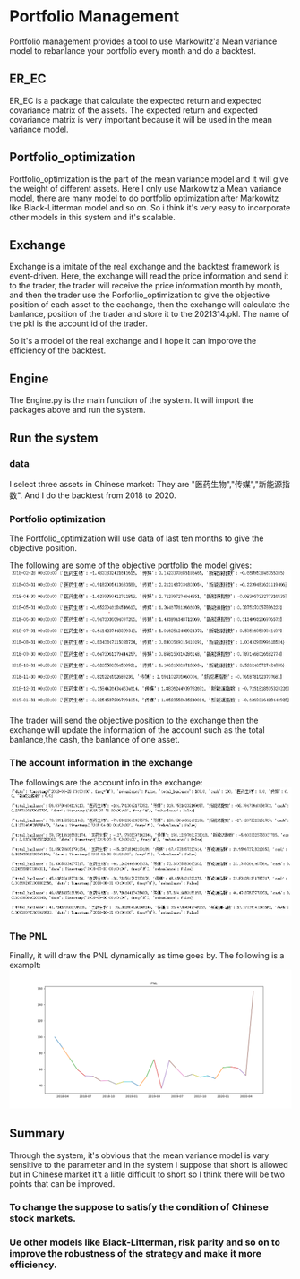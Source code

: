 # Portfolio Management

Portfolio management provides a tool to use Markowitz'a Mean variance model to rebanlance your portfolio every month and do a backtest.

## ER_EC

ER_EC is a package that calculate the expected return and expected covariance matrix of the assets. The expected return and expected covariance matrix is very important because it
will be used in the mean variance model.

## Portfolio_optimization

Portfolio_optimization is the part of the mean variance model and it will give the weight of different assets. Here I only use Markowitz'a Mean variance model, there are many model to do portfolio optimization after Markowitz like Black-Litterman model and so on. So i think it's very easy to incorporate other models in this system and it's scalable.

## Exchange

Exchange is a imitate of the real exchange and the backtest framework is event-driven. Here, the exchange will read the price information and send it to the trader, the trader will receive the price information month by month, and then the trader use the Porforlio_optimization to give the objective position of each asset to the eachange, then the exchange will calculate the banlance, position of the trader and store it to the 2021314.pkl. The name of the pkl is the account id of the trader.

 So it's a model of the real exchange and I hope it can imporove the efficiency of the backtest.
 
 ## Engine
 The Engine.py is the main function of the system. It will import the packages above and run the system.
 
 ## Run the system
 
 ### data
 
 I select three assets in Chinese market: They are "医药生物","传媒","新能源指数". And I do the backtest from 2018 to 2020.
 
 ### Portfolio optimization
 The Portfolio_optimization will use data of last ten months to give the objective position.
 
 The following are some of the objective portfolio the model gives:
 ![image](https://github.com/algo21-220040002/Assign1/blob/master/Paper/portfolio.jpg)
 
 The trader will send the objective position to the exchange then the exchange will update the information of the account such as the total banlance,the cash, the banlance of one asset.
 
  ### The account information in the exchange
 The followings are the account info in the exchange:
 ![image](https://github.com/algo21-220040002/Assign1/blob/master/Paper/account_info.jpg)
 

 ### The PNL
 Finally, it will draw the PNL dynamically as time goes by. The following is a examplt:
  ![image](https://github.com/algo21-220040002/Assign1/blob/master/Paper/PNL.png)
  
  
 ## Summary
 
 Through the system, it's obvious that the mean variance model is vary sensitive to the parameter and in the system I suppose that short is allowed but in Chinese market it't a liitle difficult to short so I think there will be two points that can be improved.
 
 ### To change the suppose to satisfy the condition of Chinese stock markets.
 
 ### Ue other models like Black-Litterman, risk parity and so on to improve the robustness of the strategy and make it more efficiency.
 



